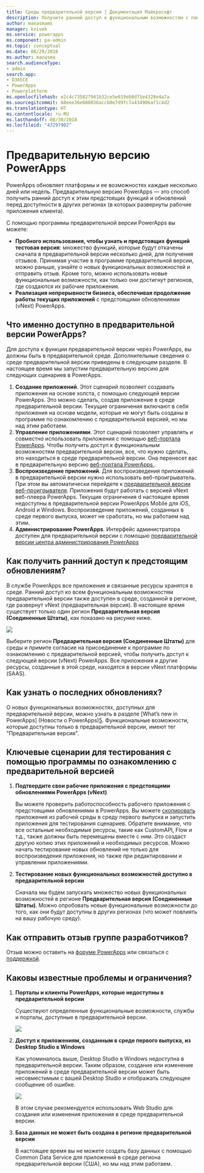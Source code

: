 ```yaml
---
title: Среды предварительной версии | Документация Майкрософт
description: Получите ранний доступ к функциональным возможностям с помощью предварительной версии программы PowerApps
author: manasmams
manager: kvivek
ms.service: powerapps
ms.component: pa-admin
ms.topic: conceptual
ms.date: 08/29/2018
ms.author: manasma
search.audienceType:
- admin
search.app:
- D365CE
- PowerApps
- Powerplatform
ms.openlocfilehash: e2c4c735827941b32ce5e019eb8d71e4328e4a7a
ms.sourcegitcommit: b8eee36e680036accb0e7d9fc7a434906af1c4d2
ms.translationtype: HT
ms.contentlocale: ru-RU
ms.lasthandoff: 08/30/2018
ms.locfileid: "43297902"
---
```

# <a name="powerapps-preview-program"></a>Предварительную версию PowerApps
PowerApps обновляет платформы и ее возможностях каждые несколько дней или недель. Предварительную версию PowerApps — это способ получить ранний доступ к этим предстоящих функций и обновлений перед доступности в других регионах (в которых развернуты рабочие приложения клиента). 

С помощью программы предварительной версии PowerApps вы можете:
- **Пробного использования, чтобы узнать и предстоящих функций тестовая версия**: множество функций, которые будут откачены сначала в предварительной версии несколько дней, для получения отзывов. Принимая участие в программе предварительной версии, можно раньше, узнайте о новых функциональных возможностей и отправить отзыв. Кроме того, можно использовать новые функциональные возможности, как только они достигнут регионов, где создаются их рабочие приложения.
- **Реализация непрерывности бизнеса, обеспечивая продолжение работы текущих приложений** с предстоящими обновлениями (vNext) PowerApps.

## <a name="what-in-powerapps-is-available-for-preview"></a>Что именно доступно в предварительной версии PowerApps?
Для доступа к функции предварительной версии через PowerApps, вы должны быть в предварительной среде. Дополнительные сведения о среде предварительной версии приведены в следующем разделе.
В настоящее время мы запустим предварительную версию для следующих сценариев в PowerApps.
1. **Создание приложений**. Этот сценарий позволяет создавать приложения на основе холста, с помощью следующей версии PowerApps. Это можно сделать, создав приложение в среде предварительной версии. Текущие ограничения включают в себя приложения на основе модели, которые не могут быть созданы в программе по ознакомлению с предварительной версией, но мы над этим работаем.
2. **Управление приложениями**. Этот сценарий позволяет управлять и совместно использовать приложения с помощью [веб-портала PowerApps][2]. Чтобы получить доступ к функциональным возможностям предварительной версии, все, что нужно сделать, это находиться в среде предварительной версии. Она перенесет вас в предварительную версию [веб-портала PowerApps ][3].
3. **Воспроизведение приложений**. Для воспроизведения приложений в предварительной версии нужно использовать веб-проигрыватель. При этом вы автоматически перейдете к [предварительной версии веб-проигрывателя][4]. Приложения будут работать с версией vNext веб-плеера PowerApps. Текущие ограничения d настоящее время недоступны в предварительной версии PowerApps Mobile для iOS, Android и Windows. Воспроизведение приложений, созданных в среде первого выпуска, может не сработать, но мы работаем над этим.
4. **Администрирование PowerApps**. Интерфейс администратора доступен для предварительной версии с помощью [предварительной версии центра администрирования PowerApps][1]

## <a name="how-to-get-early-access-to-the-upcoming-updates"></a>Как получить ранний доступ к предстоящим обновлениям?
В службе PowerApps все приложения и связанные ресурсы хранятся в среде. Ранний доступ ко всем функциональным возможностям предварительной версии также доступен в среде, созданной в регионе, где развернут vNext (предварительная версия). В настоящее время существует только один регион **Предварительная версия (Соединенные Штаты)**, как показано на рисунке ниже.

![](./media/preview-environment/env3-preview.png)

Выберите регион **Предварительная версия (Соединенные Штаты)** для среды и примите согласие на присоединение к программе по ознакомлению с предварительной версией, чтобы получить доступ к следующей версии (vNext) PowerApps.
Все приложения и другие ресурсы, созданные в этой среде, находятся в версии vNext платформы (SAAS).

## <a name="how-to-learn-about-the-latest-updates"></a>Как узнать о последних обновлениях?
О новых функциональных возможностях, доступных для предварительной версии, можно узнать в разделе [What’s new in PowerApps] (Новости о PowerApps)[5]. Функциональные возможности, которые доступны только в предварительной версии, имеют тег "Предварительная версия".

## <a name="key-scenarios-to-test-with-the-preview-program"></a>Ключевые сценарии для тестирования с помощью программы по ознакомлению с предварительной версией
1. **Подтвердите свои рабочие приложения с предстоящими обновлениями PowerApps (vNext)**

   Вы можете проверить работоспособность рабочего приложения с предстоящими обновлениями в PowerApps. Вы можете [скопировать][6] приложения из рабочей среды в среду первого выпуска и запустить приложения для тестирования сценариев. Обратите внимание, что все остальные необходимые ресурсы, такие как CustomAPI, Flow и т.д., также должны быть перемещены вместе с ним. Это создаст другую копию этих приложений и необходимых ресурсов. Можно начать тестирование новых обновлений не только для воспроизведения приложения, но также при редактировании и управлении приложениями.
   
2. **Тестирование новых функциональных возможностей доступно в предварительной версии**

   Сначала мы будем запускать множество новых функциональных возможностей в регионе **Предварительная версия (Соединенные Штаты)**. Можно опробовать новые функциональные возможности до того, как они будут доступны в других регионах (что может повлиять на вашу рабочую среду).

## <a name="how-to-provide-feedback-to-the-product-team"></a>Как отправить отзыв группе разработчиков?
Отзыв можно оставить на [форуме PowerApps][8] или связаться с [поддержкой][9].

## <a name="what-are-the-known-issues-and-limitations"></a>Каковы известные проблемы и ограничения?
1. **Порталы и клиенты PowerApps, которые недоступны в предварительной версии** 

   Существуют определенные функциональные возможности, службы и порталы, доступные в предварительной версии.
   
   ![](./media/preview-environment/table.png)

2. **Доступ к приложениям, созданным в среде первого выпуска, из Desktop Studio в Windows**

   Как упоминалось выше, Desktop Studio в Windows недоступна в предварительной версии. Таким образом, создание или изменение приложений в среде предварительной версии может быть несовместимым с вашей Desktop Studio и отображать следующее сообщение об ошибке.
   
   ![](./media/preview-environment/error2.jpg)

   В этом случае рекомендуется использовать Web Studio для создания или изменения приложения в среде предварительной версии.

3. **База данных не может быть создана в регионе предварительной версии**

   В настоящее время вы не можете создать базу данных с помощью Common Data Service для приложений в среде региона предварительной версии (США), но мы над этим работаем.


<!--Reference links in article-->
[1]: https://preview.admin.powerapps.com
[2]: https://web.powerapps.com
[3]: https://preview.web.powerapps.com
[4]: https://preview.web.powerapps.com/webplayer
[5]: https://docs.microsoft.com/powerapps/maker/canvas-apps/release-notes
[6]: https://docs.microsoft.com/powerapps/administrator/environment-and-tenant-migration
[7]: https://preview.create.powerapps.com
[8]: https://powerusers.microsoft.com/t5/PowerApps-Community/ct-p/PowerApps1
[9]: https://powerapps.microsoft.com/support/

